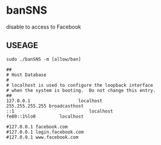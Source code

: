 banSNS
======

disable to access to Facebook

## USEAGE
```
sudo ./banSNS -m [allow/ban]
```

```
##
# Host Database
#
# localhost is used to configure the loopback interface
# when the system is booting.  Do not change this entry.
##
127.0.0.1                  localhost
255.255.255.255	broadcasthost
::1                            localhost 
fe80::1%lo0	        localhost

#127.0.0.1 facebook.com
#127.0.0.1 login.facebook.com
#127.0.0.1 www.facebook.com
```

